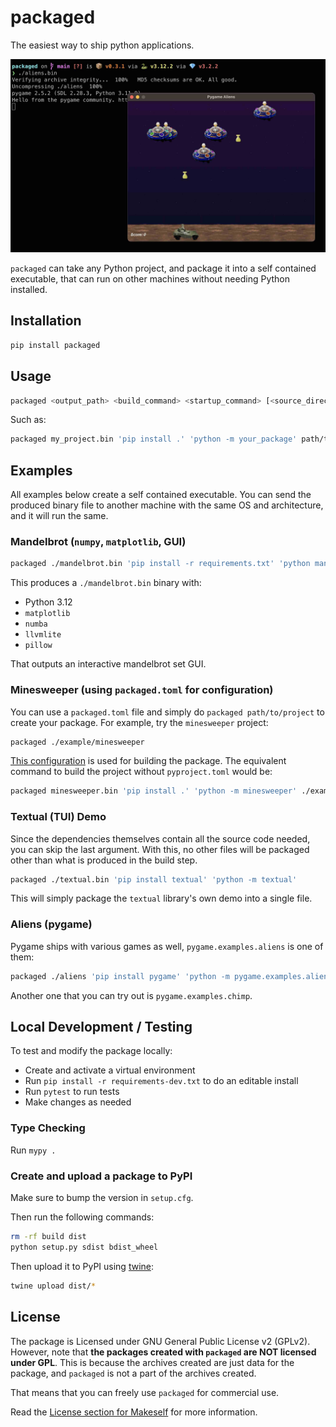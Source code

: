 # packaged

The easiest way to ship python applications.

![Demo](https://raw.githubusercontent.com/tusharsadhwani/packaged/main/demo.jpg)

`packaged` can take any Python project, and package it into a self contained
executable, that can run on other machines without needing Python installed.

## Installation

```bash
pip install packaged
```

## Usage

```bash
packaged <output_path> <build_command> <startup_command> [<source_directory>]
```

Such as:

```bash
packaged my_project.bin 'pip install .' 'python -m your_package' path/to/project
```

## Examples

All examples below create a self contained executable. You can send the produced
binary file to another machine with the same OS and architecture, and it will
run the same.

### Mandelbrot (`numpy`, `matplotlib`, GUI)

```bash
packaged ./mandelbrot.bin 'pip install -r requirements.txt' 'python mandelbrot.py' ./example/mandelbrot
```

This produces a `./mandelbrot.bin` binary with:

- Python 3.12
- `matplotlib`
- `numba`
- `llvmlite`
- `pillow`

That outputs an interactive mandelbrot set GUI.

### Minesweeper (using `packaged.toml` for configuration)

You can use a `packaged.toml` file and simply do `packaged path/to/project` to
create your package. For example, try the `minesweeper` project:

```bash
packaged ./example/minesweeper
```

[This configuration](https://github.com/tusharsadhwani/packaged/blob/main/example/minesweeper/packaged.toml)
is used for building the package. The equivalent command to build the project
without `pyproject.toml` would be:

```bash
packaged minesweeper.bin 'pip install .' 'python -m minesweeper' ./example/minesweeper
```

### Textual (TUI) Demo

Since the dependencies themselves contain all the source code needed, you can
skip the last argument. With this, no other files will be packaged other than
what is produced in the build step.

```bash
packaged ./textual.bin 'pip install textual' 'python -m textual'
```

This will simply package the `textual` library's own demo into a single file.

### Aliens (pygame)

Pygame ships with various games as well, `pygame.examples.aliens` is one of them:

```bash
packaged ./aliens 'pip install pygame' 'python -m pygame.examples.aliens'
```

Another one that you can try out is `pygame.examples.chimp`.

## Local Development / Testing

To test and modify the package locally:

- Create and activate a virtual environment
- Run `pip install -r requirements-dev.txt` to do an editable install
- Run `pytest` to run tests
- Make changes as needed

### Type Checking

Run `mypy .`

### Create and upload a package to PyPI

Make sure to bump the version in `setup.cfg`.

Then run the following commands:

```bash
rm -rf build dist
python setup.py sdist bdist_wheel
```

Then upload it to PyPI using [twine](https://twine.readthedocs.io/en/latest/#installation):

```bash
twine upload dist/*
```

## License

The package is Licensed under GNU General Public License v2 (GPLv2). However,
note that **the packages created with `packaged` are NOT licensed under GPL**.
This is because the archives created are just data for the package, and
`packaged` is not a part of the archives created.

That means that you can freely use `packaged` for commercial use.

Read the [License section for Makeself](https://github.com/megastep/makeself?tab=readme-ov-file#license) for more information.
